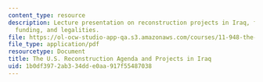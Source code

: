 ```yaml
---
content_type: resource
description: Lecture presentation on reconstruction projects in Iraq, foreign involvement,
  funding, and legalities.
file: https://ol-ocw-studio-app-qa.s3.amazonaws.com/courses/11-948-the-politics-of-reconstructing-iraq-spring-2005/1b0df3972ab334dde0aa917f55487038_lect7.pdf
file_type: application/pdf
resourcetype: Document
title: The U.S. Reconstruction Agenda and Projects in Iraq
uid: 1b0df397-2ab3-34dd-e0aa-917f55487038
---
```


